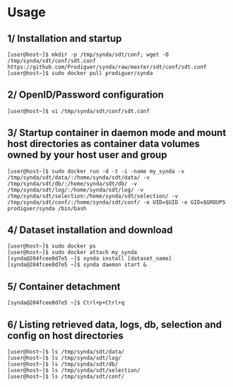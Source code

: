 Usage
===

 1/ Installation and startup
---

```
[user@host~]$ mkdir -p /tmp/synda/sdt/conf; wget -O /tmp/synda/sdt/conf/sdt.conf https://github.com/Prodiguer/synda/raw/master/sdt/conf/sdt.conf
[user@host~]$ sudo docker pull prodiguer/synda
```

2/ OpenID/Password configuration
---

```
[user@host~]$ vi /tmp/synda/sdt/conf/sdt.conf
```

3/ Startup container in daemon mode and mount host directories as container data volumes owned by your host user and group
---

```
[user@host~]$ sudo docker run -d -t -i -name my_synda -v /tmp/synda/sdt/data/:/home/synda/sdt/data/ -v /tmp/synda/sdt/db/:/home/synda/sdt/db/ -v /tmp/synda/sdt/log/:/home/synda/sdt/log/ -v /tmp/synda/sdt/selection:/home/synda/sdt/selection/ -v /tmp/synda/sdt/conf/:/home/synda/sdt/conf/ -e UID=$UID -e GID=$GROUPS prodiguer/synda /bin/bash
```

4/ Dataset installation and download
---

```
[user@host~]$ sudo docker ps
[user@host~]$ sudo docker attach my_synda
[synda@204fcee0d7e5 ~]$ synda install [dataset_name]
[synda@204fcee0d7e5 ~]$ synda daemon start &
```

5/ Container detachment
---

```
[synda@204fcee0d7e5 ~]$ Ctrl+p+Ctrl+q
```

6/ Listing retrieved data, logs, db, selection and config on host directories
---

```
[user@host~]$ ls /tmp/synda/sdt/data/
[user@host~]$ ls /tmp/synda/sdt/log/
[user@host~]$ ls /tmp/synda/sdt/db/
[user@host~]$ ls /tmp/synda/sdt/selection/
[user@host~]$ ls /tmp/synda/sdt/conf/
```
